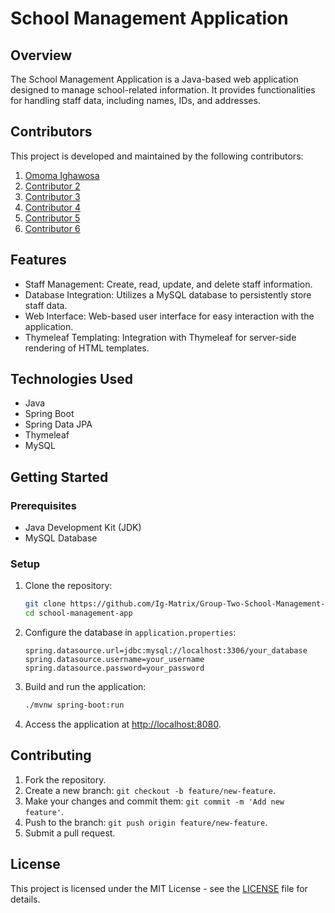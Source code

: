 # School Management Application

## Overview

The School Management Application is a Java-based web application designed to manage school-related information. It provides functionalities for handling staff data, including names, IDs, and addresses.

## Contributors

This project is developed and maintained by the following contributors:

1. [Omoma Ighawosa](https://github.com/Ig-Matrix)
2. [Contributor 2](link-to-github-profile)
3. [Contributor 3](link-to-github-profile)
4. [Contributor 4](link-to-github-profile)
5. [Contributor 5](link-to-github-profile)
6. [Contributor 6](link-to-github-profile)

## Features

- Staff Management: Create, read, update, and delete staff information.
- Database Integration: Utilizes a MySQL database to persistently store staff data.
- Web Interface: Web-based user interface for easy interaction with the application.
- Thymeleaf Templating: Integration with Thymeleaf for server-side rendering of HTML templates.

## Technologies Used

- Java
- Spring Boot
- Spring Data JPA
- Thymeleaf
- MySQL

## Getting Started

### Prerequisites

- Java Development Kit (JDK)
- MySQL Database

### Setup

1. Clone the repository:

    ```bash
    git clone https://github.com/Ig-Matrix/Group-Two-School-Management-App.git
    cd school-management-app
    ```

2. Configure the database in `application.properties`:

    ```properties
    spring.datasource.url=jdbc:mysql://localhost:3306/your_database
    spring.datasource.username=your_username
    spring.datasource.password=your_password
    ```

3. Build and run the application:

    ```bash
    ./mvnw spring-boot:run
    ```

4. Access the application at [http://localhost:8080](http://localhost:8080).

## Contributing

1. Fork the repository.
2. Create a new branch: `git checkout -b feature/new-feature`.
3. Make your changes and commit them: `git commit -m 'Add new feature'`.
4. Push to the branch: `git push origin feature/new-feature`.
5. Submit a pull request.

## License

This project is licensed under the MIT License - see the [LICENSE](/MIT.md) file for details.
